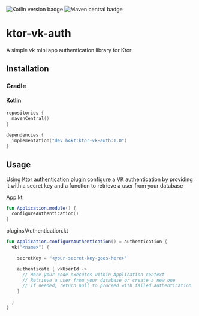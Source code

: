 ![Kotlin version badge](https://img.shields.io/badge/kotlin-1.9.10-blue)
![Maven central badge](https://maven-badges.herokuapp.com/maven-central/dev.h4kt.ktor-vk-auth/ktor-vk-auth/badge.svg?style=flat)

# ktor-vk-auth

A simple vk mini app authentication library for Ktor

## Installation
### Gradle
#### Kotlin
```kotlin
repositories {
  mavenCentral()
}

dependencies {
  implementation("dev.h4kt:ktor-vk-auth:1.0")
}
```

## Usage
Using [Ktor authentication plugin](https://ktor.io/docs/authentication.html) configure a VK authentication by providing it with a secret key and a function to retrieve a user from your database

App.kt
```kotlin
fun Application.module() {
  configureAuthentication()
}
```

plugins/Authentication.kt
```kotlin
fun Application.configureAuthentication() = authentication {
  vk("<name>") {

    secretKey = "<your-secret-key-goes-here>"

    authenticate { vkUserId ->
      // Here your code executes within Application context
      // Retrieve a user from your database or create a new one
      // If needed, return null to proceed with failed authentication
    }

  }
}
```
